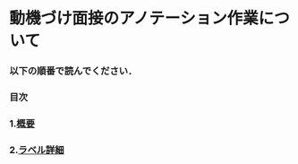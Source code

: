 # 動機づけ面接のアノテーション作業について
### 以下の順番で読んでください．
### 目次  
### 1.[概要](https://github.com/Ryutaro-1104/motivational-interviewing-manual/blob/main/Abstract.md "Abstract")  
### 2.[ラベル詳細](https://github.com/Ryutaro-1104/motivational-interviewing-manual/blob/main/Lavel-manual.md "Lavel-manual")  
